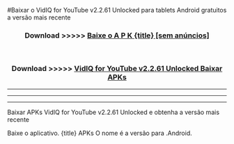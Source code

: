 #Baixar o VidIQ for YouTube v2.2.61 Unlocked   para tablets Android gratuitos a versão mais recente


<div align="center">
<h3>Download >>>>> <a href="https://pt-web.web.app/?pt= {title}">Baixe o A P K {title} [sem anúncios]</a></h3><br>

<h3>Download >>>>> <a href="https://pt-web.web.app/?pt= {title}">VidIQ for YouTube v2.2.61 Unlocked  Baixar APKs</a></h3>
</div>

----------------------------------------------------------

----------------------------------------------------------

----------------------------------------------------------

Baixar APKs VidIQ for YouTube v2.2.61 Unlocked  e obtenha a versão mais recente

Baixe o aplicativo. {title} APKs O nome é a versão para .Android.


